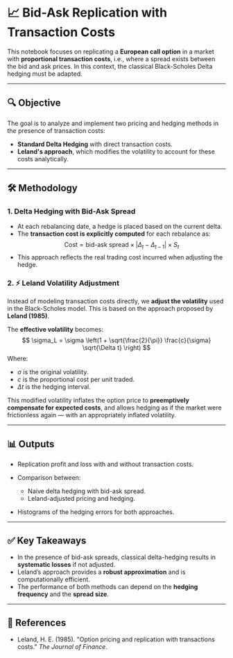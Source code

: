 # 📈 Bid-Ask Replication with Transaction Costs

This notebook focuses on replicating a **European call option** in a market with **proportional transaction costs**, i.e., where a spread exists between the bid and ask prices. In this context, the classical Black-Scholes Delta hedging must be adapted.

---

## 🔍 Objective

The goal is to analyze and implement two pricing and hedging methods in the presence of transaction costs:

- **Standard Delta Hedging** with direct transaction costs.
- **Leland's approach**, which modifies the volatility to account for these costs analytically.

---

## 🛠️ Methodology

### 1. Delta Hedging with Bid-Ask Spread
- At each rebalancing date, a hedge is placed based on the current delta.
- The **transaction cost is explicitly computed** for each rebalance as:
  $$
  \text{Cost} = \text{bid-ask spread} \times | \Delta_t - \Delta_{t-1} | \times S_t
  $$
- This approach reflects the real trading cost incurred when adjusting the hedge.

### 2. ⚡ Leland Volatility Adjustment
Instead of modeling transaction costs directly, we **adjust the volatility** used in the Black-Scholes model. This is based on the approach proposed by **Leland (1985)**.

The **effective volatility** becomes:
$$
\sigma_L = \sigma \left(1 + \sqrt{\frac{2}{\pi}} \frac{c}{\sigma} \sqrt{\Delta t} \right)
$$
Where:
- $\sigma$ is the original volatility.
- $c$ is the proportional cost per unit traded.
- $\Delta t$ is the hedging interval.

This modified volatility inflates the option price to **preemptively compensate for expected costs**, and allows hedging as if the market were frictionless again — with an appropriately inflated volatility.

---

## 📊 Outputs

- Replication profit and loss with and without transaction costs.
- Comparison between:
  - Naive delta hedging with bid-ask spread.
  - Leland-adjusted pricing and hedging.

- Histograms of the hedging errors for both approaches.

---

## ✅ Key Takeaways

- In the presence of bid-ask spreads, classical delta-hedging results in **systematic losses** if not adjusted.
- Leland’s approach provides a **robust approximation** and is computationally efficient.
- The performance of both methods can depend on the **hedging frequency** and the **spread size**.

---

## 🧠 References

- Leland, H. E. (1985). "Option pricing and replication with transactions costs." *The Journal of Finance*.
